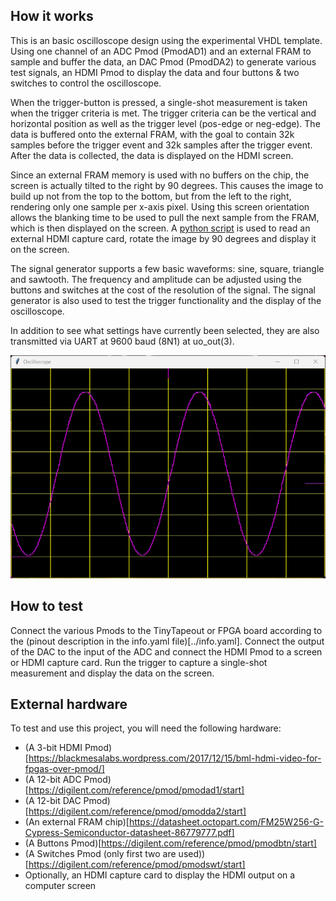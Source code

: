 <!---

This file is used to generate your project datasheet. Please fill in the information below and delete any unused
sections.

You can also include images in this folder and reference them in the markdown. Each image must be less than
512 kb in size, and the combined size of all images must be less than 1 MB.
-->

## How it works

This is an basic oscilloscope design using the experimental VHDL template. Using one channel of an ADC Pmod (PmodAD1) and an external FRAM to sample and buffer the data, an DAC Pmod (PmodDA2) to generate various test signals, an HDMI Pmod to display the data and four buttons & two switches to control the oscilloscope.

When the trigger-button is pressed, a single-shot measurement is taken when the trigger criteria is met. The trigger criteria can be the vertical and horizontal position as well as the trigger level (pos-edge or neg-edge). The data is buffered onto the external FRAM, with the goal to contain 32k samples before the trigger event and 32k samples after the trigger event. After the data is collected, the data is displayed on the HDMI screen.

Since an external FRAM memory is used with no buffers on the chip, the screen is actually tilted to the right by 90 degrees. This causes the image to build up not from the top to the bottom, but from the left to the right, rendering only one sample per x-axis pixel. Using this screen orientation allows the blanking time to be used to pull the next sample from the FRAM, which is then displayed on the screen. A [python script](show_scope.py) is used to read an external HDMI capture card, rotate the image by 90 degrees and display it on the screen.

The signal generator supports a few basic waveforms: sine, square, triangle and sawtooth. The frequency and amplitude can be adjusted using the buttons and switches at the cost of the resolution of the signal. The signal generator is also used to test the trigger functionality and the display of the oscilloscope.

In addition to see what settings have currently been selected, they are also transmitted via UART at 9600 baud (8N1) at uo_out(3).

![Image of Scope](scope_screen.png)

## How to test

Connect the various Pmods to the TinyTapeout or FPGA board according to the (pinout description in the info.yaml file)[../info.yaml]. Connect the output of the DAC to the input of the ADC and connect the HDMI Pmod to a screen or HDMI capture card. Run the trigger to capture a single-shot measurement and display the data on the screen.

## External hardware

To test and use this project, you will need the following hardware:
 - (A 3-bit HDMI Pmod)[https://blackmesalabs.wordpress.com/2017/12/15/bml-hdmi-video-for-fpgas-over-pmod/]
 - (A 12-bit ADC Pmod)[https://digilent.com/reference/pmod/pmodad1/start]
 - (A 12-bit DAC Pmod)[https://digilent.com/reference/pmod/pmodda2/start]
 - (An external FRAM chip)[https://datasheet.octopart.com/FM25W256-G-Cypress-Semiconductor-datasheet-86779777.pdf]
 - (A Buttons Pmod)[https://digilent.com/reference/pmod/pmodbtn/start]
 - (A Switches Pmod (only first two are used))[https://digilent.com/reference/pmod/pmodswt/start]
 - Optionally, an HDMI capture card to display the HDMI output on a computer screen
